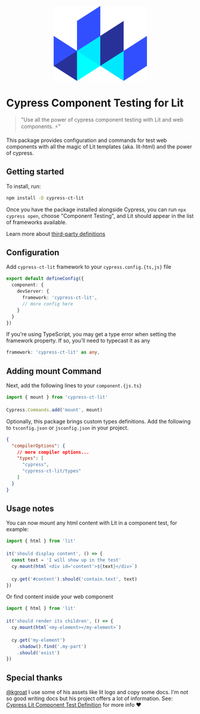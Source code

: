 <p align="center">
  <img width="250" height="200" src="https://raw.githubusercontent.com/redfox-mx/cypress-lit/main/docs/lit.svg">
</p>

# Cypress Component Testing for Lit

> "Use all the power of cypress component testing with Lit and web components. ⚡"

This package provides configuration and commands for test web components with all the magic of Lit templates (aka. lit-html) and the power of cypress. 

## Getting started

To install, run:

```bash
npm install -D cypress-ct-lit
```

Once you have the package installed alongside Cypress, you can run `npx cypress open`, choose "Component Testing", and Lit should appear in the list of frameworks available.

Learn more about [third-party definitions](https://docs.cypress.io/guides/component-testing/third-party-definitions)

## Configuration

Add `cypress-ct-lit` framework to your `cypress.config.{ts,js}` file

```ts
export default defineConfig({
  component: {
    devServer: {
      framework: 'cypress-ct-lit',
      // more config here
    }
  }
})
```
If you're using TypeScript, you may get a type error when setting the framework property. If so, you'll need to typecast it as any

```ts
framework: 'cypress-ct-lit' as any,
```
## Adding mount Command

Next, add the following lines to your `component.{js.ts}`

```ts
import { mount } from 'cypress-ct-lit'

Cypress.Commands.add('mount', mount)
```
Optionally, this package brings custom types definitions. Add the following to `tsconfig.json` or `jsconfig.json` in your project.

```json
{
  "compilerOptions": {
    // more compiler options...
    "types": [
      "cypress",
      "cypress-ct-lit/types"
    ]
  }
}
```
## Usage notes

You can now mount any html content with Lit in a component test, for example:

```ts
import { html } from 'lit'

it('should display content', () => {
  const text = 'I will show up in the test'
  cy.mount(html`<div id='content'>${text}</div>`)

  cy.get('#content').should('contain.text', text)
})
```

Or find content inside your web component

```ts
import { html } from 'lit'

it('should render its children', () => {
  cy.mount(html`<my-element></my-element>`)

  cy.get('my-element')
    .shadow().find('.my-part')
    .should('exist')
})
```
## Special thanks

[@kgroat](https://gitlab.com/kgroat) I use some of his assets like lit logo and copy some docs. I'm not so good writing docs but his project offers a lot of information. See: [Cypress Lit Component Test Definition](https://gitlab.com/kgroat/cypress-ct-lit-element) for more info ❤️
